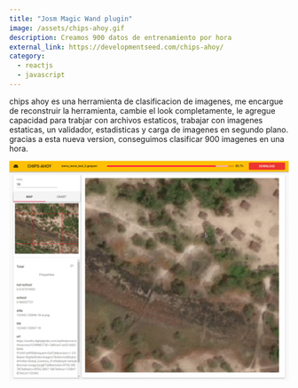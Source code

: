 ```yaml
---
title: "Josm Magic Wand plugin"
image: /assets/chips-ahoy.gif
description: Creamos 900 datos de entrenamiento por hora
external_link: https://developmentseed.com/chips-ahoy/
category: 
  - reactjs
  - javascript
---
```



chips ahoy es una herramienta de clasificacion de imagenes, me encargue de reconstruir la herramienta, cambie el look completamente, le agregue capacidad para trabjar con archivos estaticos, trabajar con imagenes estaticas, un validador, estadisticas y carga de imagenes en segundo plano.
gracias a esta nueva version, conseguimos clasificar 900 imagenes en una hora.



![image](/public/assets/chips-ahoy.gif)
